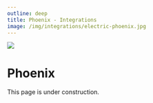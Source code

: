 ```yaml
---
outline: deep
title: Phoenix - Integrations
image: /img/integrations/electric-phoenix.jpg
---
```


<img src="/img/integrations/phoenix.svg" class="product-icon" />

# Phoenix

This page is under construction.